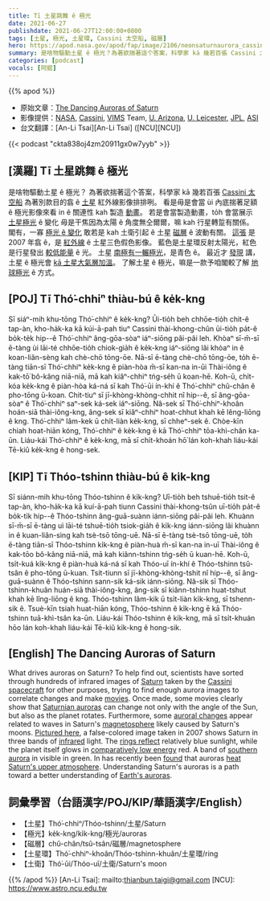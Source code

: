 ```yaml
---
title: Tī 土星跳舞 ê 極光
date: 2021-06-27
publishdate: 2021-06-27T12:00:00+0800
tags: [土星, 極光, 土星環, Cassini 太空船, 磁層]
hero: https://apod.nasa.gov/apod/fap/image/2106/neonsaturnaurora_cassini_1080.jpg
summary: 是啥物驅動土星 ê 極光？為著欲揣著這个答案，科學家 kā 幾若百張 Cassini 太空船為著別款目的翕 ê 土星紅外線影像排排咧。
categories: [podcast]
vocals: [阿錕]
---
```


{{% apod %}}

- 原始文章：[The Dancing Auroras of Saturn](https://apod.nasa.gov/apod/ap210627.html)
- 影像提供：[NASA](http://www.nasa.gov/), [Cassini](https://solarsystem.nasa.gov/missions/cassini/overview/), [VIMS](https://solarsystem.nasa.gov/missions/cassini/mission/spacecraft/cassini-orbiter/visible-and-infrared-mapping-spectrometer/) Team, [U. Arizona](https://www.lpl.arizona.edu/missions/cassini-vims), [U. Leicester](https://le.ac.uk/physics), [JPL](https://www.jpl.nasa.gov/), [ASI](https://www.asi.it/en/)
- 台文翻譯：[An-Li Tsai][An-Li Tsai] ([NCU][NCU])

{{< podcast "ckta838oj4zm20911gx0w7yyb" >}}

## [漢羅] Tī 土星跳舞 ê 極光
是啥物驅動土星 ê 極光？
為著欲揣著這个答案，科學家 kā 幾若百張 [Cassini 太空船][Cassini spacecraft] 為著別款目的翕 ê [土星][Saturn] 紅外線影像排排咧。
看是毋是會當 ùi 內底揣著足額 ê 極光影像來看 in ê 關連性 kah 製造 [動畫][movies]。
若是會當製造動畫，to̍h 會當展示 [土星極光][Saturnian auroras] ê 變化 毋是干焦因為太陽 ê 角度無仝爾爾，嘛 kah 行星轉踅有關係。
閣有，一寡 [極光 ê 變化][auroral changes] 敢若是 kah 土衛引起 ê 土星 [磁層][magnetosphere] ê 波動有關。
[這張][Pictured here] 是 2007 年翕 ê，是 [紅外線][infrared] ê 土星三色假色影像。
藍色是土星環反射太陽光，紅色是行星發出 [較低能量][comparatively low energy] ê 光。
土星 [南極有一輾極光][southern aurora]，是青色 ê。
最近才 [發現][found] 講，土星 ê 極光會 [kā 土星大氣層加溫][heat Saturn's upper atmosphere]。
了解土星 ê 極光，嘛是一款予咱閣較了解 [地球極光][Earth's auroras] ê 方式。

## [POJ] Tī Thó͘-chhiⁿ thiàu-bú ê ke̍k-kng
Sī siáⁿ-mih khu-tōng Thó͘-chhiⁿ ê ke̍k-kng?
Ūi-tio̍h beh chhōe-tio̍h chit-ê tap-àn, kho-ha̍k-ka kā kúi-ā-pah tiuⁿ Cassini thài-khong-chûn ūi-tio̍h pa̍t-ê bo̍k-te̍k hip--ê Thó͘-chhiⁿ âng-gōa-sòaⁿ iáⁿ-siōng pâi-pâi leh.
Khòaⁿ sī-m̄-sī ē-tàng ùi lāi-té chhōe-tio̍h chiok-gia̍h ê ke̍k-kng iáⁿ-siōng lâi khòaⁿ in ê koan-liân-sèng kah chè-chō tōng-ōe.
Nā-sī ē-tàng chè-chō tōng-ōe, to̍h ē-tàng tiān-sī Thó͘-chhiⁿ ke̍k-kng ê piàn-hòa m̄-sī kan-na in-ūi Thài-iông ê kak-tō͘ bô-kâng niā-niā, mā kah kiâⁿ-chhiⁿ tńg-se̍h ū koan-hē.
Koh-ū, chi̍t-kóa ke̍k-kng ê piàn-hòa ká-ná sī kah Thó͘-ūi ín-khí ê Thó͘-chhiⁿ chû-chân ê pho-tōng ū-koan.
Chit-tiuⁿ sī jī-khòng-khòng-chhit nî hip--ê, sī âng-gōa-sòaⁿ ê Thó͘-chhiⁿ saⁿ-sek ká-sek iáⁿ-siōng.
Nâ-sek sī Thó͘-chhiⁿ-khoân hoán-siā thài-iông-kng, âng-sek sī kiâⁿ-chhiⁿ hoat-chhut khah kē lêng-liōng ê kng.
Thó͘-chhiⁿ lâm-kek ū chi̍t-liàn ke̍k-kng, sī chheⁿ-sek ê.
Chòe-kīn chiah hoat-hiān kóng, Thó͘-chhiⁿ ê ke̍k-kng ē kā Thó͘-chhiⁿ tōa-khì-chân ka-ūn.
Liáu-kái Thó͘-chhiⁿ ê ke̍k-kng, mā sī chi̍t-khoán hō͘ lán koh-khah liáu-kái Tē-kiû ke̍k-kng ê hong-sek.

## [KIP]  Tī Thóo-tshinn thiàu-bú ê ki̍k-kng
Sī siánn-mih khu-tōng Thóo-tshinn ê ki̍k-kng?
Uī-tio̍h beh tshuē-tio̍h tsit-ê tap-àn, kho-ha̍k-ka kā kuí-ā-pah tiunn Cassini thài-khong-tsûn uī-tio̍h pa̍t-ê bo̍k-ti̍k hip--ê Thóo-tshinn âng-guā-suànn iánn-siōng pâi-pâi leh.
Khuànn sī-m̄-sī ē-tàng uì lāi-té tshuē-tio̍h tsiok-gia̍h ê ki̍k-kng iánn-siōng lâi khuànn in ê kuan-liân-sìng kah tsè-tsō tōng-uē.
Nā-sī ē-tàng tsè-tsō tōng-uē, to̍h ē-tàng tiān-sī Thóo-tshinn ki̍k-kng ê piàn-huà m̄-sī kan-na in-uī Thài-iông ê kak-tōo bô-kâng niā-niā, mā kah kiânn-tshinn tńg-se̍h ū kuan-hē.
Koh-ū, tsi̍t-kuá ki̍k-kng ê piàn-huà ká-ná sī kah Thóo-uī ín-khí ê Thóo-tshinn tsû-tsân ê pho-tōng ū-kuan.
Tsit-tiunn sī jī-khòng-khòng-tshit nî hip--ê, sī âng-guā-suànn ê Thóo-tshinn sann-sik ká-sik iánn-siōng.
Nâ-sik sī Thóo-tshinn-khuân huán-siā thài-iông-kng, âng-sik sī kiânn-tshinn huat-tshut khah kē lîng-liōng ê kng.
Thóo-tshinn lâm-kik ū tsi̍t-liàn ki̍k-kng, sī tshenn-sik ê.
Tsuè-kīn tsiah huat-hiān kóng, Thóo-tshinn ê ki̍k-kng ē kā Thóo-tshinn tuā-khì-tsân ka-ūn.
Liáu-kái Thóo-tshinn ê ki̍k-kng, mā sī tsi̍t-khuán hōo lán koh-khah liáu-kái Tē-kiû ki̍k-kng ê hong-sik.

## [English] The Dancing Auroras of Saturn
What drives auroras on Saturn?
To help find out, scientists have sorted through hundreds of infrared images of [Saturn][Saturn] taken by the [Cassini spacecraft][Cassini spacecraft] for other purposes, trying to find enough aurora images to correlate changes and make [movies][movies].
Once made, some movies clearly show that [Saturnian auroras][Saturnian auroras] can change not only with the angle of the Sun, but also as the planet rotates.
Furthermore, some [auroral changes][auroral changes] appear related to waves in Saturn's [magnetosphere][magnetosphere] likely caused by Saturn's moons.
[Pictured here][Pictured here], a false-colored image taken in 2007 shows Saturn in three bands of [infrared][infrared] light.
The [rings reflect][rings reflect] relatively blue sunlight, while the planet itself glows in [comparatively low energy][comparatively low energy] red.
A band of [southern aurora][southern aurora] in visible in green.
In has recently been [found][found] that auroras [heat Saturn's upper atmosphere][heat Saturn's upper atmosphere].
Understanding Saturn's auroras is a path toward a better understanding of [Earth's auroras][Earth's auroras].

## 詞彙學習（台語漢字/POJ/KIP/華語漢字/English）

- 【土星】Thó͘-chhiⁿ/Thóo-tshinn/土星/Saturn
- 【極光】ke̍k-kng/ki̍k-kng/極光/auroras
- 【磁層】chû-chân/tsû-tsân/磁層/magnetosphere
- 【土星環】Thó͘-chhiⁿ-khoân/Thóo-tshinn-khuân/土星環/ring
- 【土衛】Thó͘-ūi/Thóo-uī/土衛/Saturn's moon


{{% /apod %}}
[An-Li Tsai]: mailto:thianbun.taigi@gmail.com
[NCU]: https://www.astro.ncu.edu.tw


[Saturn]:https://solarsystem.nasa.gov/planets/saturn/overview/
[Cassini spacecraft]:https://www.esa.int/Science_Exploration/Space_Science/Cassini-Huygens/Cassini_spacecraft
[movies]:http://www.youtube.com/watch?v=fzwiTspxtrg
[Saturnian auroras]:https://apod.nasa.gov/apod/ap081119.html
[auroral changes]:https://www.youtube.com/watch?v=7AmyfuJDMlY
[magnetosphere]:https://en.wikipedia.org/wiki/Magnetosphere
[Pictured here]:https://photojournal.jpl.nasa.gov/catalog/PIA13402
[infrared]:https://science.nasa.gov/ems/07_infraredwaves
[rings reflect]:https://apod.nasa.gov/apod/ap160313.html
[comparatively low energy]:https://pbs.twimg.com/media/BUCOEePIcAAht9h.jpg
[southern aurora]:https://apod.nasa.gov/apod/ap050222.html
[found]:https://ui.adsabs.harvard.edu/abs/2020NatAs...4..872B/abstract
[heat Saturn's upper atmosphere]:https://www.quantamagazine.org/cassini-data-solves-jupiter-and-saturns-energy-mystery-20210622/
[Earth's auroras]:https://apod.nasa.gov/apod/ap100701.html
